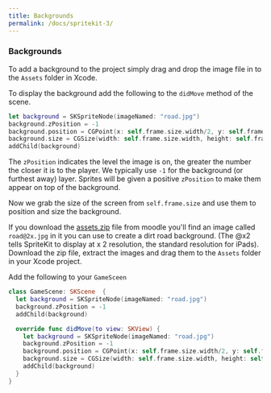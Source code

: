 ```yaml
---
title: Backgrounds
permalink: /docs/spritekit-3/
---
```


### Backgrounds

To add a background to the project simply drag and drop the image file in to the `Assets` folder in Xcode.  

To display the background add the following to the `didMove` method of the scene.  

```swift
let background = SKSpriteNode(imageNamed: "road.jpg")
background.zPosition = -1
background.position = CGPoint(x: self.frame.size.width/2, y: self.frame.size.height/2)
background.size = CGSize(width: self.frame.size.width, height: self.frame.size.height)
addChild(background)
```

The `zPosition` indicates the level the image is on, the greater the number the closer it is to the player. We typically use `-1` for the background (or furthest away) layer. Sprites will be given a positive `zPosition` to make them appear on top of the background.  

Now we grab the size of the screen from `self.frame.size` and use them to position and size the background.  

If you download the [assets.zip](https://moodle.yorksj.ac.uk/mod/resource/view.php?id=1169361) file from moodle you'll find an image called `road@2x.jpg` in it you can use to create a dirt road background. (The @x2 tells SpriteKit to display at x 2 resolution, the standard resolution for iPads). Download the zip file, extract the images and drag them to the `Assets` folder in your Xcode project.   

Add the following to your `GameSceen`  

```swift
class GameScene: SKScene  {
  let background = SKSpriteNode(imageNamed: "road.jpg")
  background.zPosition = -1
  addChild(background)

  override func didMove(to view: SKView) {
    let background = SKSpriteNode(imageNamed: "road.jpg")
    background.zPosition = -1
    background.position = CGPoint(x: self.frame.size.width/2, y: self.frame.size.height/2)
    background.size = CGSize(width: self.frame.size.width, height: self.frame.size.height)
    addChild(background)
  }
}
```


